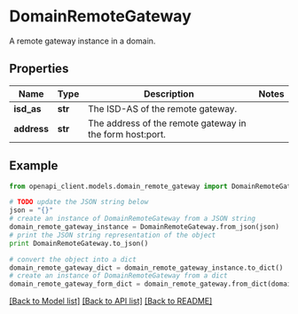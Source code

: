 # DomainRemoteGateway

A remote gateway instance in a domain. 

## Properties

Name | Type | Description | Notes
------------ | ------------- | ------------- | -------------
**isd_as** | **str** | The ISD-AS of the remote gateway.  | 
**address** | **str** | The address of the remote gateway in the form host:port.  | 

## Example

```python
from openapi_client.models.domain_remote_gateway import DomainRemoteGateway

# TODO update the JSON string below
json = "{}"
# create an instance of DomainRemoteGateway from a JSON string
domain_remote_gateway_instance = DomainRemoteGateway.from_json(json)
# print the JSON string representation of the object
print DomainRemoteGateway.to_json()

# convert the object into a dict
domain_remote_gateway_dict = domain_remote_gateway_instance.to_dict()
# create an instance of DomainRemoteGateway from a dict
domain_remote_gateway_form_dict = domain_remote_gateway.from_dict(domain_remote_gateway_dict)
```
[[Back to Model list]](../README.md#documentation-for-models) [[Back to API list]](../README.md#documentation-for-api-endpoints) [[Back to README]](../README.md)


